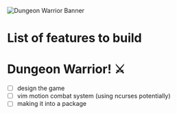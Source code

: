 ![Dungeon Warrior Banner](./assets/endYearProjectBanner.png)

# List of features to build

# Dungeon Warrior! ⚔️

 - [ ] design the game
 - [ ] vim motion combat system (using ncurses potentially)
 - [ ] making it into a package